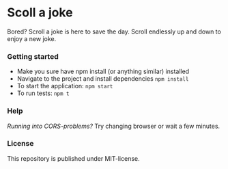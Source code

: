 # Scoll a joke

Bored? Scroll a joke is here to save the day. Scroll endlessly up and down to enjoy a new joke.

### Getting started
- Make you sure have npm install (or anything similar) installed
- Navigate to the project and install dependencies ```npm install```
- To start the application: ```npm start```
- To run tests: ```npm t```

### Help
*Running into CORS-problems?* Try changing browser or wait a few minutes.

### License
This repository is published under MIT-license.